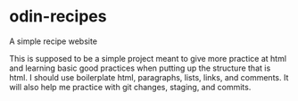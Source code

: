 # odin-recipes
A simple recipe website

This is supposed to be a simple project meant to give more practice at html and learning basic good practices when putting up the structure that is html.
I should use boilerplate html, paragraphs, lists, links, and comments. It will also help me practice with git changes, staging, and commits. 

